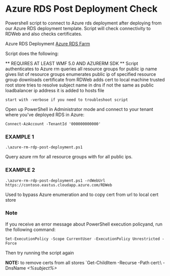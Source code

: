 # Azure RDS Post Deployment Check

Powershell script to connect to Azure rds deployment after deploying from our Azure RDS deployment template. Script will check connectivity to RDWeb and also checks certificates.

Azure RDS Deployment
<a href="https://cloudinfrastructureservices.co.uk/how-to-setup-remote-desktop-services-rds-2019-farm-on-azure/">Azure RDS Farm</a>

Script does the following:

** REQUIRES AT LEAST WMF 5.0 AND AZURERM SDK **
    Script authenticates to Azure rm 
    queries all resource groups for public ip name
    gives list of resource groups
    enumerates public ip of specified resource group
    downloads certificate from RDWeb
    adds cert to local machine trusted root store
    tries to resolve subject name in dns
    if not the same as public loadbalancer ip address it is added to hosts file
    
    start with -verbose if you need to troubleshoot script

Open up PowerShell in Administrator mode and connect to your tenant where you've deployed RDS in Azure:

`Connect-AzAccount -TenantId '000000000000'`
                
### EXAMPLE 1
`.\azure-rm-rdp-post-deployment.ps1`

Query azure rm for all resource groups with for all public ips.

### EXAMPLE 2
`.\azure-rm-rdp-post-deployment.ps1 -rdWebUrl https://contoso.eastus.cloudapp.azure.com/RDWeb`


Used to bypass Azure enumeration and to copy cert from url to local cert store


### Note

If you receive an error message about PowerShell execution policyand, run the following command:

`Set-ExecutionPolicy -Scope CurrentUser -ExecutionPolicy Unrestricted -Force`

Then try running the script again

**NOTE:** to remove certs from all stores `Get-ChildItem -Recurse -Path cert:\ -DnsName *<%subject%>* 
